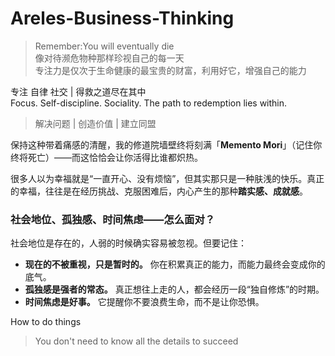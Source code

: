 # Areles-Business-Thinking

> Remember:You will eventually die                                  
> 像对待濒危物种那样珍视自己的每一天                                     
> 专注力是仅次于生命健康的最宝贵的财富，利用好它，增强自己的能力                                                                                           

专注 自律 社交 | 得救之道尽在其中                                 
Focus. Self-discipline. Sociality. The path to redemption lies within.                    
> 解决问题 | 创造价值 | 建立同盟                         

保持这种带着痛感的清醒，我的修道院墙壁终将刻满「**Memento Mori**」（记住你终将死亡）——而这恰恰会让你活得比谁都炽热。

很多人以为幸福就是“一直开心、没有烦恼”，但其实那只是一种肤浅的快乐。真正的幸福，往往是在经历挑战、克服困难后，内心产生的那种**踏实感、成就感**。

### **社会地位、孤独感、时间焦虑——怎么面对？**

社会地位是存在的，人弱的时候确实容易被忽视。但要记住：

- **现在的不被重视，只是暂时的。** 你在积累真正的能力，而能力最终会变成你的底气。
- **孤独感是强者的常态。** 真正想往上走的人，都会经历一段“独自修炼”的时期。
- **时间焦虑是好事。** 它提醒你不要浪费生命，而不是让你恐惧。

How to do things
> You don't need to know all the details to succeed                     
